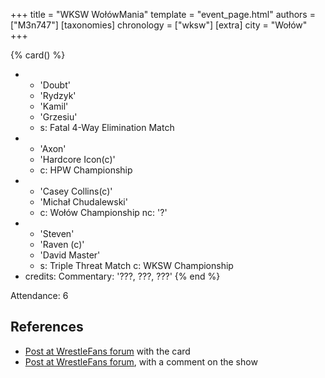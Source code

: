 +++
title = "WKSW WołówMania"
template = "event_page.html"
authors = ["M3n747"]
[taxonomies]
chronology = ["wksw"]
[extra]
city = "Wołów"
+++

{% card() %}
- - 'Doubt'
  - 'Rydzyk'
  - 'Kamil'
  - 'Grzesiu'
  - s: Fatal 4-Way Elimination Match
- - 'Axon'
  - 'Hardcore Icon(c)'
  - c: HPW Championship
- - 'Casey Collins(c)'
  - 'Michał Chudalewski'
  - c: Wołów Championship
    nc: '?'
- - 'Steven'
  - 'Raven (c)'
  - 'David Master'
  - s: Triple Threat Match
    c: WKSW Championship
- credits:
    Commentary: '???, ???, ???'
{% end %}

Attendance: 6

## References

* [Post at WrestleFans forum](https://wrestlefans.pl/forum/viewtopic.php?f=295&t=36970) with the card
* [Post at WrestleFans forum](https://wrestlefans.pl/forum/viewtopic.php?f=295&t=36982), with a comment on the show
